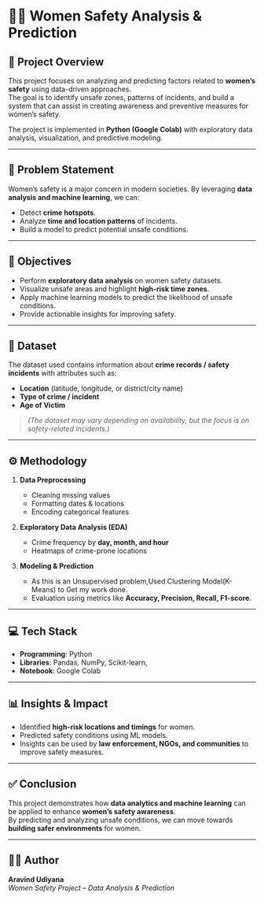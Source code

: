 # 👩‍🦰 Women Safety Analysis & Prediction  

## 📌 Project Overview  
This project focuses on analyzing and predicting factors related to **women’s safety** using data-driven approaches.  
The goal is to identify unsafe zones, patterns of incidents, and build a system that can assist in creating awareness and preventive measures for women’s safety.  

The project is implemented in **Python (Google Colab)** with exploratory data analysis, visualization, and predictive modeling.  

---

## 🚀 Problem Statement  
Women’s safety is a major concern in modern societies. By leveraging **data analysis and machine learning**, we can:  
- Detect **crime hotspots**.  
- Analyze **time and location patterns** of incidents.  
- Build a model to predict potential unsafe conditions.  

---

## 🎯 Objectives  
- Perform **exploratory data analysis** on women safety datasets.  
- Visualize unsafe areas and highlight **high-risk time zones**.  
- Apply machine learning models to predict the likelihood of unsafe conditions.  
- Provide actionable insights for improving safety.  

---

## 🔎 Dataset  
The dataset used contains information about **crime records / safety incidents** with attributes such as:  
- **Location** (latitude, longitude, or district/city name)   
- **Type of crime / incident**  
- **Age of Victim**

> *(The dataset may vary depending on availability, but the focus is on safety-related incidents.)*  

---

## ⚙️ Methodology  
1. **Data Preprocessing**  
   - Cleaning missing values  
   - Formatting dates & locations  
   - Encoding categorical features  

2. **Exploratory Data Analysis (EDA)**  
   - Crime frequency by **day, month, and hour**  
   - Heatmaps of crime-prone locations  

3. **Modeling & Prediction**  
   - As this is an Unsupervised problem,Used Clustering Model(K-Means) to Get my work done.  
   - Evaluation using metrics like **Accuracy, Precision, Recall, F1-score**.   

---

## 💻 Tech Stack  
- **Programming**: Python  
- **Libraries**: Pandas, NumPy, Scikit-learn,  
- **Notebook**: Google Colab  

---

## 📊 Insights & Impact  
- Identified **high-risk locations and timings** for women.  
- Predicted safety conditions using ML models.  
- Insights can be used by **law enforcement, NGOs, and communities** to improve safety measures.  

---

## ✅ Conclusion  
This project demonstrates how **data analytics and machine learning** can be applied to enhance **women’s safety awareness**.  
By predicting and analyzing unsafe conditions, we can move towards **building safer environments** for women.  

---

## 👨‍💻 Author  
**Aravind Udiyana**  
*Women Safety Project – Data Analysis & Prediction*  
